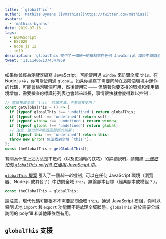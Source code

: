 ```yaml
---
title: '`globalThis`'
author: 'Mathias Bynens ([@mathias](https://twitter.com/mathias))'
avatars:
  - 'mathias-bynens'
date: 2019-07-16
tags:
  - ECMAScript
  - ES2020
  - Node.js 12
  - io19
description: 'globalThis 提供了一個統一的機制來在任何 JavaScript 環境中訪問全域 `this`，無論腳本目標是什麼。'
tweet: '1151140681374547969'
---
```

如果你曾經為瀏覽器編寫 JavaScript，可能使用過 `window` 來訪問全域 `this`。在 Node.js 中，你可能使用過 `global`。如果你編寫了需要同時在這兩個環境中運作的代碼，可能會檢測哪個可用，然後使用它 —— 但隨著你要支持的環境和使用情境增加，需要檢查的標識符列表也會越來越長，事情很快就會變得難以控制：

<!--truncate-->
```js
// 嘗試獲取全域 `this` 的笨方法。不要這樣使用！
const getGlobalThis = () => {
  if (typeof globalThis !== 'undefined') return globalThis;
  if (typeof self !== 'undefined') return self;
  if (typeof window !== 'undefined') return window;
  if (typeof global !== 'undefined') return global;
  // 注意：這仍然可能返回錯誤的結果！
  if (typeof this !== 'undefined') return this;
  throw new Error('無法找到全域 `this`');
};
const theGlobalThis = getGlobalThis();
```

有關為什麼上述方法是不足的（以及更複雜的技巧）的詳細說明，請閱讀 [_一個可怕的 `globalThis` polyfill 在通用 JavaScript 中_](https://mathiasbynens.be/notes/globalthis)。

[`globalThis` 提案](https://github.com/tc39/proposal-global) 引入了一個*統一的*機制，可以在任何 JavaScript 環境（瀏覽器、Node.js 或其他？）中訪問全域 `this`，無論腳本目標（經典腳本或模組？）。

```js
const theGlobalThis = globalThis;
```

請注意，現代代碼可能根本不需要訪問全域 `this`。通過 JavaScript 模組，你可以聲明式地 `import` 和 `export` 功能而不是處理全域狀態。`globalThis` 對於需要全域訪問的 polyfill 和其他庫依然有用。

## `globalThis` 支援

<feature-support chrome="71 /blog/v8-release-71#javascript-language-features"
                 firefox="65"
                 safari="12.1"
                 nodejs="12 https://twitter.com/mathias/status/1120700101637353473"
                 babel="yes https://github.com/zloirock/core-js#ecmascript-globalthis"></feature-support>
